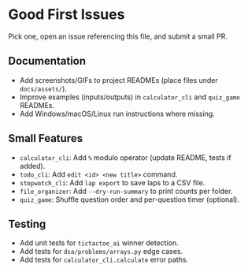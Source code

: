 # Good First Issues

Pick one, open an issue referencing this file, and submit a small PR.

## Documentation
- Add screenshots/GIFs to project READMEs (place files under `docs/assets/`).
- Improve examples (inputs/outputs) in `calculator_cli` and `quiz_game` READMEs.
- Add Windows/macOS/Linux run instructions where missing.

## Small Features
- `calculator_cli`: Add `%` modulo operator (update README, tests if added).
- `todo_cli`: Add `edit <id> <new title>` command.
- `stopwatch_cli`: Add `lap export` to save laps to a CSV file.
- `file_organizer`: Add `--dry-run-summary` to print counts per folder.
- `quiz_game`: Shuffle question order and per-question timer (optional).

## Testing
- Add unit tests for `tictactoe_ai` winner detection.
- Add tests for `dsa/problems/arrays.py` edge cases.
- Add tests for `calculator_cli.calculate` error paths.
